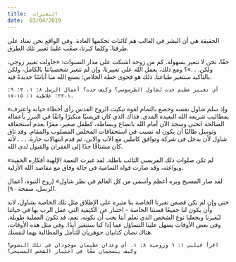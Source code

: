 ```yaml
---
title:  التغيرات
date:  03/04/2019
---
```


الحقيقة هي أن البشر في الغالب هم كائنات تحكمها العادة. وفي الواقع نحن نعتاد على طرقنا، وكلما كبرنا، صعُب علينا تغيير تلك الطرق.

حقًا، نحن لا نتغير بسهولة. كم من زوجة اشتكت على مدار السنوات: «حاولت تغيير زوجي، ولكن. . .»؟ ومع ذلك، يعمل الله على تغييرنا، وإن لم تتغير شخصياتنا بالكامل، ولكن بالتأكيد ستتغير طباعنا. ذلك هو فحوى خطة الخلاص: يصنع الله منا أناسًا جديدةً فيه.

`أي تغيير عظيم حدث لشاول الطرسوسي؟ وكيف حدث؟ أعمال الرسل ٨: ١، ٣؛ ٩: ١-٢٢؛ غلاطية ١: ١٥-١٧.`

«وإذ سلم شاول نفسه وخضع بالتمام لقوة تبكيت الروح القدس رأى أخطاء حياته واعترف بمطاليب شريعة الله البعيدة المدى. فذاك الذي كان فريسيًا متكبرًا واثقًا في التبرر بأعماله الصالحة انحنى وسجد الآن أمام الله باتضاع وبساطة، كطفل صغير، مقرًا بعدم استحقاقه وتوسل طالبًا أن يكون له نصيب في استحقاقات المخلص المصلوب والمقام. وقد تاق شاول لأن يدخل في شركة وتوافق كاملين مع الآب والابن، ثم قدم ابتهالات حارة.  . . . لأنه كان مشتاقًا جدًا إلى الغفران والقبول لدى الله.

«لم تكن صلوات ذلك الفريسي التائب باطلة. لقد غيرت النعمة الإلهية أفكاره الخفية وبواعثه، وقد صارت قواه السامية في حالة وفاق مع مقاصد الله الأزلية.

لقد صار المسيح وبره أعظم وأسمى من كل العالم في نظر شاول» (روح النبوة، أعمال الرسل، صفحة ٩٠).

حتى وإن لم تكن قصص تغيرنا الخاصة بنا مثيرة على الإطلاق مثل تلك الخاصة بشاول، لابد وأن يكون لنا جميعًا قصتنا الخاصة - اختبار عن الكيفية التي عمل الرب بها في حياتنا ليُغيرنا ويجعلنا نوع الشخص الذي نعلم أننا يجب أن نكونه. نعم، قد تكون العملية طويلة، وفي بعض الأوقات يسهل علينا التساؤل عما إذا كنا سنتغير أبدًا. وفي مثل هذه الأوقات، هناك نصان كتابيان جوهريان للتأمل والمطالبة بهما لنفسك.

`اقرأ فيلبي ١: ٦ ورومية ٨: ١. أي وعدان عظيمان موجودان في تلك النصوص؟ وكيف ينسجمان معًا في اختبار الشخص المسيحي؟`